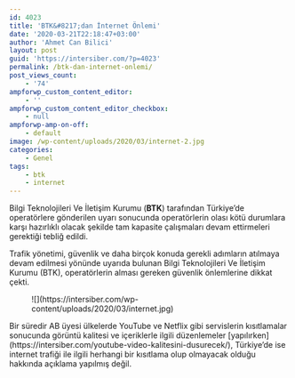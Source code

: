```yaml
---
id: 4023
title: 'BTK&#8217;dan İnternet Önlemi'
date: '2020-03-21T22:18:47+03:00'
author: 'Ahmet Can Bilici'
layout: post
guid: 'https://intersiber.com/?p=4023'
permalink: /btk-dan-internet-onlemi/
post_views_count:
    - '74'
ampforwp_custom_content_editor:
    - ''
ampforwp_custom_content_editor_checkbox:
    - null
ampforwp-amp-on-off:
    - default
image: /wp-content/uploads/2020/03/internet-2.jpg
categories:
    - Genel
tags:
    - btk
    - internet
---
```


Bilgi Teknolojileri Ve İletişim Kurumu (**BTK**) tarafından Türkiye’de operatörlere gönderilen uyarı sonucunda operatörlerin olası kötü durumlara karşı hazırlıklı olacak şekilde tam kapasite çalışmaları devam ettirmeleri gerektiği tebliğ edildi.

Trafik yönetimi, güvenlik ve daha birçok konuda gerekli adımların atılmaya devam edilmesi yönünde uyarıda bulunan Bilgi Teknolojileri Ve İletişim Kurumu (BTK), operatörlerin alması gereken güvenlik önlemlerine dikkat çekti.

<figure class="wp-block-image size-full">![](https://intersiber.com/wp-content/uploads/2020/03/internet.jpg)</figure>Bir süredir AB üyesi ülkelerde YouTube ve Netflix gibi servislerin kısıtlamalar sonucunda görüntü kalitesi ve içeriklerle ilgili düzenlemeler [yapılırken](https://intersiber.com/youtube-video-kalitesini-dusurecek/), Türkiye’de ise internet trafiği ile ilgili herhangi bir kısıtlama olup olmayacak olduğu hakkında açıklama yapılmış değil.